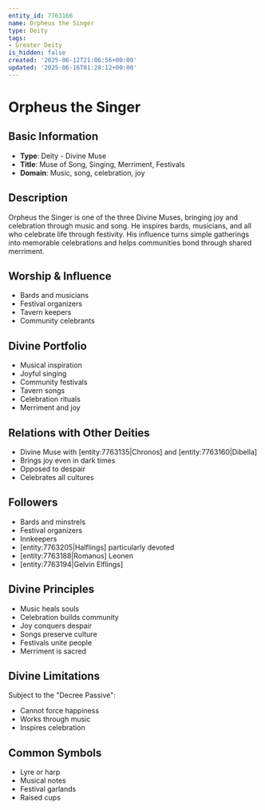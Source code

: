 ```yaml
---
entity_id: 7763166
name: Orpheus the Singer
type: Deity
tags:
- Greater Deity
is_hidden: false
created: '2025-06-12T21:06:56+00:00'
updated: '2025-06-16T01:28:12+00:00'
---
```


# Orpheus the Singer

## Basic Information

- **Type**: Deity - Divine Muse
- **Title**: Muse of Song, Singing, Merriment, Festivals
- **Domain**: Music, song, celebration, joy

## Description

Orpheus the Singer is one of the three Divine Muses, bringing joy and celebration through music and song. He inspires bards, musicians, and all who celebrate life through festivity. His influence turns simple gatherings into memorable celebrations and helps communities bond through shared merriment.

## Worship & Influence

- Bards and musicians
- Festival organizers
- Tavern keepers
- Community celebrants

## Divine Portfolio

- Musical inspiration
- Joyful singing
- Community festivals
- Tavern songs
- Celebration rituals
- Merriment and joy

## Relations with Other Deities

- Divine Muse with [entity:7763135|Chronos] and [entity:7763160|Dibella]
- Brings joy even in dark times
- Opposed to despair
- Celebrates all cultures

## Followers

- Bards and minstrels
- Festival organizers
- Innkeepers
- [entity:7763205|Halflings] particularly devoted
- [entity:7763188|Romanus] Leonen
- [entity:7763194|Gelvin Elflings]

## Divine Principles

- Music heals souls
- Celebration builds community
- Joy conquers despair
- Songs preserve culture
- Festivals unite people
- Merriment is sacred

## Divine Limitations

Subject to the "Decree Passive":

- Cannot force happiness
- Works through music
- Inspires celebration

## Common Symbols

- Lyre or harp
- Musical notes
- Festival garlands
- Raised cups